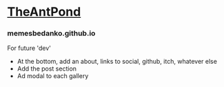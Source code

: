 # [TheAntPond](https://www.theantpond.com/)
### memesbedanko.github.io

For future 'dev'
- At the bottom, add an about, links to social, github, itch, whatever else
- Add the post section
- Ad modal to each gallery
